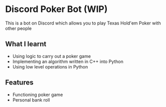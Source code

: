 # Discord Poker Bot (WIP)
This is a bot on Discord which allows you to play Texas Hold'em Poker with other people

## What I learnt
 - Using logic to carry out a poker game
 - Implementing an algorithm written in C++ into Python
 - Using low level operations in Python

## Features
 - Functioning poker game
 - Personal bank roll
